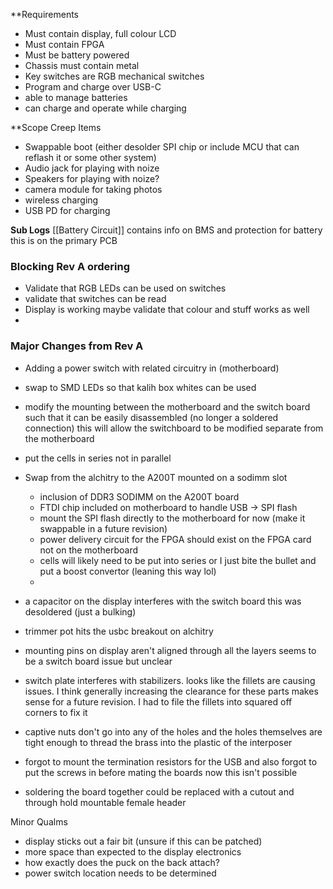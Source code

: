 **Requirements
- Must contain display, full colour LCD
- Must contain FPGA
- Must be battery powered
- Chassis must contain metal
- Key switches are RGB mechanical switches
- Program and charge over USB-C
- able to manage batteries
- can charge and operate while charging


**Scope Creep Items
- Swappable boot (either desolder SPI chip or include MCU that can reflash it or some other system)
- Audio jack for playing with noize
- Speakers for playing with noize?
- camera module for taking photos
- wireless charging
- USB PD for charging


**Sub Logs**
[[Battery Circuit]] contains info on BMS and protection for battery this is on the primary PCB

### Blocking Rev A ordering
- Validate that RGB LEDs can be used on switches
- validate that switches can be read 
- Display is working maybe validate that colour and stuff works as well
- 

### Major Changes from Rev A
- Adding a power switch with related circuitry in (motherboard)
- swap to SMD LEDs so that kalih box whites can be used
- modify the mounting between the motherboard and the switch board such that it can be easily disassembled (no longer a soldered connection) this will allow the switchboard to be modified separate from the motherboard
- put the cells in series not in parallel
- Swap from the alchitry to the A200T mounted on a sodimm slot
	- inclusion of DDR3 SODIMM on the A200T board
	- FTDI chip included on motherboard to handle USB -> SPI flash
	- mount the SPI flash directly to the motherboard for now (make it swappable in a future revision)
	- power delivery circuit for the FPGA should exist on the FPGA card not on the motherboard
	- cells will likely need to be put into series or I just bite the bullet and put a boost convertor (leaning this way lol)
	- 

- a capacitor on the display interferes with the switch board this was desoldered (just a bulking)
- trimmer pot hits the usbc breakout on alchitry
- mounting pins on display aren't aligned through all the layers seems to be a switch board issue but unclear
- switch plate interferes with stabilizers. looks like the fillets are causing issues. I think generally increasing the clearance for these parts makes sense for a future revision. I had to file the fillets into squared off corners to fix it
- captive nuts don't go into any of the holes and the holes themselves are tight enough to thread the brass into the plastic of the interposer
- forgot to mount the termination resistors for the USB and also forgot to put the screws in before mating the boards now this isn't possible
- soldering the board together could be replaced with a cutout and through hold mountable female header

Minor Qualms
- display sticks out a fair bit (unsure if this can be patched)
- more space than expected to the display electronics 
- how exactly does the puck on the back attach?
- power switch location needs to be determined

